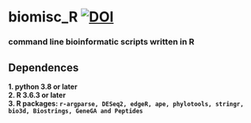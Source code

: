 # biomisc_R [![DOI](https://zenodo.org/badge/DOI/10.5281/zenodo.6609229.svg)](https://doi.org/10.5281/zenodo.6609229)
### command line bioinformatic scripts written in R 
## Dependences
**1. python 3.8 or later**  
**2. R 3.6.3 or later**  
**3. R packages: `r-argparse, DESeq2, edgeR, ape, phylotools, stringr, bio3d, Biostrings, GeneGA and Peptides`**
